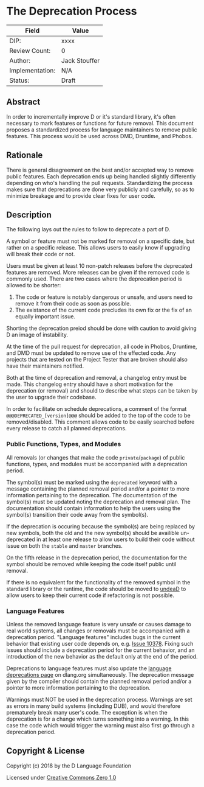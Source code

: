# The Deprecation Process

| Field | Value |
|-----------------|-----------------------------------------------------------------|
| DIP:            | xxxx |
| Review Count:   | 0 |
| Author:         | Jack Stouffer |
| Implementation: | N/A |
| Status:         | Draft |

## Abstract

In order to incrementally improve D or it's standard library, it's often necessary to
mark features or functions for future removal. This document proposes a standardized
process for language maintainers to remove public features. This process would be 
used across DMD, Druntime, and Phobos.

## Rationale

There is general disagreement on the best and/or accepted way to remove public
features. Each deprecation ends up being handled slightly differently depending on
who's handling the pull requests. Standardizing the process makes sure that
deprecations are done very publicly and carefully, so as to minimize breakage and
to provide clear fixes for user code.

## Description

The following lays out the rules to follow to deprecate a part of D.

A symbol or feature must not be marked for removal on a specific date, but rather on a
specific release. This allows users to easily know if upgrading will break their
code or not.

Users must be given at least 10 non-patch releases before the deprecated features
are removed. More releases can be given if the removed code is commonly used.
There are two cases where the deprecation period is allowed to be shorter:

1. The code or feature is notably dangerous or unsafe, and users need to remove
it from their code as soon as possible.
2. The existance of the current code precludes its own fix or the fix of an equally
important issue.

Shorting the deprecation preiod should be done with caution to avoid giving D
an image of instability.

At the time of the pull request for deprecation, all code in Phobos, Druntime,
and DMD must be updated to remove use of the effected code. Any projects that
are tested on the Project Tester that are broken should also have their
maintainers notified.

Both at the time of deprecation and removal, a changelog entry must be made. This
changelog entry should have a short motivation for the deprecation (or removal)
and should to describe what steps can be taken by the user to upgrade their codebase.

In order to facilitate on schedule deprecations, a comment of the format
`@@@DEPRECATED_[version]@@@` should be added to the top of the code to be removed/disabled.
This comment allows code to be easily searched before every release to
catch all planned deprecations.

### Public Functions, Types, and Modules

All removals (or changes that make the code `private`/`package`) of public functions,
types, and modules must be accompanied with a deprecation period.

The symbol(s) must be marked using the `deprecated` keyword with a message containing
the planned removal period and/or a pointer to more information pertaining to the
deprecation. The documentation of the symbol(s) must be updated noting the
deprecation and removal plan. The documentation should contain information to help
the users using the symbol(s) transition their code away from the symbol(s).

If the deprecation is occuring because the symbol(s) are being replaced by new
symbols, both the old and the new symbol(s) should be availible un-deprecated
in at least one release to allow users to build their code without issue on
both the `stable` and `master` branches.

On the fifth release in the deprecation period, the documentation for the symbol
should be removed while keeping the code itself public until removal.

If there is no equivalent for the functionality of the removed symbol in the
standard library or the runtime, the code should be moved to
[undeaD](https://github.com/dlang/undeaD) to allow users to keep their current
code if refactoring is not possible.

### Language Features

Unless the removed language feature is very unsafe or causes damage to real
world systems, all changes or removals must be accompanied with a deprecation
period. "Language features" includes bugs in the current behavior that existing
user code depends on, e.g. [Issue 10378](https://issues.dlang.org/show_bug.cgi?id=10378).
Fixing such issues should include a deprecation period for the current behavior,
and an introduction of the new behavior as the default only at the end of the
period.

Deprecations to language features must also update the [language deprecations
page](https://dlang.org/deprecate.html) on dlang.org simultaneously. The deprecation
message given by the compiler should contain the planned removal period and/or a
pointer to more information pertaining to the deprecation.

Warnings must NOT be used in the deprecation process. Warnings are set as errors
in many build systems (including DUB), and would therefore prematurely break many
user's code. The exception is when the deprecation is for a change which turns 
something into a warning. In this case the code which would trigger the warning must
also first go through a deprecation period.

## Copyright & License

Copyright (c) 2018 by the D Language Foundation

Licensed under [Creative Commons Zero 1.0](https://creativecommons.org/publicdomain/zero/1.0/legalcode.txt)
